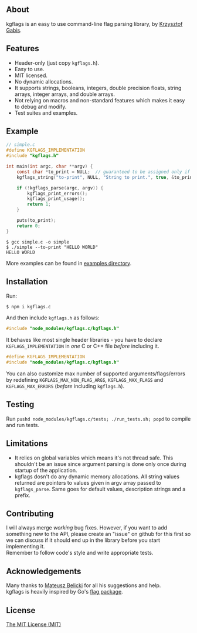 ## About
kgflags is an easy to use command-line flag parsing library, by [Krzysztof Gabis](https://github.com/kgabis).

## Features
* Header-only (just copy `kgflags.h`).
* Easy to use.
* MIT licensed.
* No dynamic allocations.
* It supports strings, booleans, integers, double precision floats, string arrays, integer arrays, and double arrays.
* Not relying on macros and non-standard features which makes it easy to debug and modify.
* Test suites and examples.

## Example
```c
// simple.c
#define KGFLAGS_IMPLEMENTATION
#include "kgflags.h"

int main(int argc, char **argv) {
    const char *to_print = NULL;  // guaranteed to be assigned only if kgflags_parse succeeds
    kgflags_string("to-print", NULL, "String to print.", true, &to_print);

    if (!kgflags_parse(argc, argv)) {
        kgflags_print_errors();
        kgflags_print_usage();
        return 1;
    }

    puts(to_print);
    return 0;
}
```

```
$ gcc simple.c -o simple
$ ./simple --to-print "HELLO WORLD"
HELLO WORLD
```

More examples can be found in [examples directory](http://github.com/kgabis/kgflags/tree/master/examples).

## Installation
Run:
```bash
$ npm i kgflags.c
```

And then include `kgflags.h` as follows:
```c
#include "node_modules/kgflags.c/kgflags.h"
```

It behaves like most single header libraries - you have to declare `KGFLAGS_IMPLEMENTATION` in *one* C or C++ file *before* including it.

```c
#define KGFLAGS_IMPLEMENTATION
#include "node_modules/kgflags.c/kgflags.h"
```

You can also customize max number of supported arguments/flags/errors by redefining `KGFLAGS_MAX_NON_FLAG_ARGS`, `KGFLAGS_MAX_FLAGS` and `KGFLAGS_MAX_ERRORS` (*before* including `kgflags.h`).

## Testing
Run ```pushd node_modules/kgflags.c/tests; ./run_tests.sh; popd``` to compile and run tests.

## Limitations
* It relies on global variables which means it's not thread safe. This shouldn't be an issue since argument parsing is done only once during startup of the application.
* kgflags dosn't do any dynamic memory allocations. All string values returned are pointers to values given in argv array passed to ```kgflags_parse```. Same goes for default values, description strings and a prefix.

## Contributing

I will always merge *working* bug fixes. However, if you want to add something new to the API, please create an "issue" on github for this first so we can discuss if it should end up in the library before you start implementing it.  
Remember to follow code's style and write appropriate tests.

## Acknowledgements
Many thanks to [Mateusz Belicki](https://github.com/mbelicki/) for all his suggestions and help.  
kgflags is heavily inspired by Go's [flag package](https://golang.org/pkg/flag/).

## License
[The MIT License (MIT)](http://opensource.org/licenses/mit-license.php)
